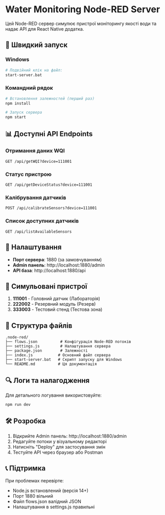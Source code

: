 # Water Monitoring Node-RED Server

Цей Node-RED сервер симулює пристрої моніторингу якості води та надає API для React Native додатка.

## 🚀 Швидкий запуск

### Windows

```bash
# Подвійний клік на файл:
start-server.bat
```

### Командний рядок

```bash
# Встановлення залежностей (перший раз)
npm install

# Запуск сервера
npm start
```

## 📊 Доступні API Endpoints

### Отримання даних WQI

```
GET /api/getWQI?device=111001
```

### Статус пристрою

```
GET /api/getDeviceStatus?device=111001
```

### Калібрування датчиків

```
POST /api/calibrateSensors?device=111001
```

### Список доступних датчиків

```
GET /api/listAvailableSensors
```

## 🔧 Налаштування

- **Порт сервера**: 1880 (за замовчуванням)
- **Admin панель**: http://localhost:1880/admin
- **API база**: http://localhost:1880/api

## 🌊 Симульовані пристрої

1. **111001** - Головний датчик (Лабораторія)
2. **222002** - Резервний модуль (Резерв)
3. **333003** - Тестовий стенд (Тестова зона)

## 📁 Структура файлів

```
.node-red/
├── flows.json          # Конфігурація Node-RED потоків
├── settings.js         # Налаштування сервера
├── package.json        # Залежності
├── index.js           # Основний файл сервера
├── start-server.bat   # Скрипт запуску для Windows
└── README.md          # Ця документація
```

## 🔍 Логи та налагодження

Для детального логування використовуйте:

```bash
npm run dev
```

## 🛠️ Розробка

1. Відкрийте Admin панель: http://localhost:1880/admin
2. Редагуйте потоки у візуальному редакторі
3. Натисніть "Deploy" для застосування змін
4. Тестуйте API через браузер або Postman

## 📞 Підтримка

При проблемах перевірте:

- Node.js встановлений (версія 14+)
- Порт 1880 вільний
- Файл flows.json валідний JSON
- Налаштування в settings.js правильні

